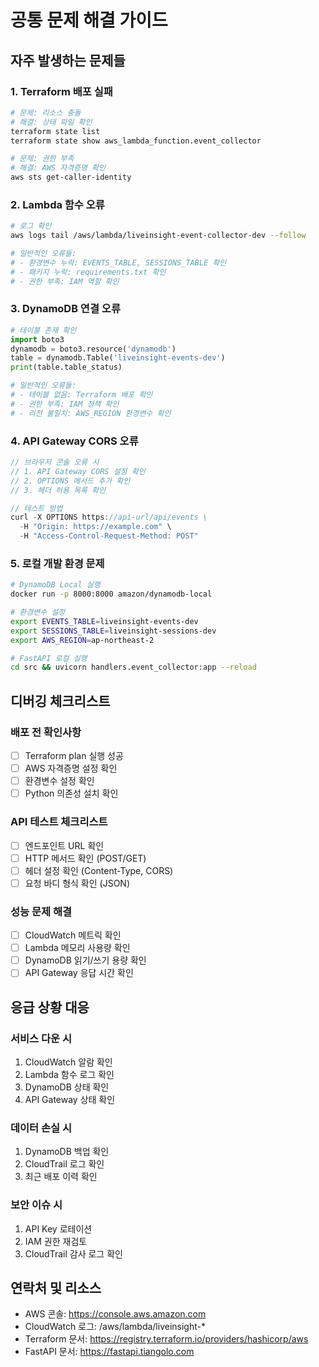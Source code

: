 # 공통 문제 해결 가이드

## 자주 발생하는 문제들

### 1. Terraform 배포 실패
```bash
# 문제: 리소스 충돌
# 해결: 상태 파일 확인
terraform state list
terraform state show aws_lambda_function.event_collector

# 문제: 권한 부족
# 해결: AWS 자격증명 확인
aws sts get-caller-identity
```

### 2. Lambda 함수 오류
```bash
# 로그 확인
aws logs tail /aws/lambda/liveinsight-event-collector-dev --follow

# 일반적인 오류들:
# - 환경변수 누락: EVENTS_TABLE, SESSIONS_TABLE 확인
# - 패키지 누락: requirements.txt 확인
# - 권한 부족: IAM 역할 확인
```

### 3. DynamoDB 연결 오류
```python
# 테이블 존재 확인
import boto3
dynamodb = boto3.resource('dynamodb')
table = dynamodb.Table('liveinsight-events-dev')
print(table.table_status)

# 일반적인 오류들:
# - 테이블 없음: Terraform 배포 확인
# - 권한 부족: IAM 정책 확인
# - 리전 불일치: AWS_REGION 환경변수 확인
```

### 4. API Gateway CORS 오류
```javascript
// 브라우저 콘솔 오류 시
// 1. API Gateway CORS 설정 확인
// 2. OPTIONS 메서드 추가 확인
// 3. 헤더 허용 목록 확인

// 테스트 방법
curl -X OPTIONS https://api-url/api/events \
  -H "Origin: https://example.com" \
  -H "Access-Control-Request-Method: POST"
```

### 5. 로컬 개발 환경 문제
```bash
# DynamoDB Local 실행
docker run -p 8000:8000 amazon/dynamodb-local

# 환경변수 설정
export EVENTS_TABLE=liveinsight-events-dev
export SESSIONS_TABLE=liveinsight-sessions-dev
export AWS_REGION=ap-northeast-2

# FastAPI 로컬 실행
cd src && uvicorn handlers.event_collector:app --reload
```

## 디버깅 체크리스트

### 배포 전 확인사항
- [ ] Terraform plan 실행 성공
- [ ] AWS 자격증명 설정 확인
- [ ] 환경변수 설정 확인
- [ ] Python 의존성 설치 확인

### API 테스트 체크리스트
- [ ] 엔드포인트 URL 확인
- [ ] HTTP 메서드 확인 (POST/GET)
- [ ] 헤더 설정 확인 (Content-Type, CORS)
- [ ] 요청 바디 형식 확인 (JSON)

### 성능 문제 해결
- [ ] CloudWatch 메트릭 확인
- [ ] Lambda 메모리 사용량 확인
- [ ] DynamoDB 읽기/쓰기 용량 확인
- [ ] API Gateway 응답 시간 확인

## 응급 상황 대응

### 서비스 다운 시
1. CloudWatch 알람 확인
2. Lambda 함수 로그 확인
3. DynamoDB 상태 확인
4. API Gateway 상태 확인

### 데이터 손실 시
1. DynamoDB 백업 확인
2. CloudTrail 로그 확인
3. 최근 배포 이력 확인

### 보안 이슈 시
1. API Key 로테이션
2. IAM 권한 재검토
3. CloudTrail 감사 로그 확인

## 연락처 및 리소스
- AWS 콘솔: https://console.aws.amazon.com
- CloudWatch 로그: /aws/lambda/liveinsight-*
- Terraform 문서: https://registry.terraform.io/providers/hashicorp/aws
- FastAPI 문서: https://fastapi.tiangolo.com